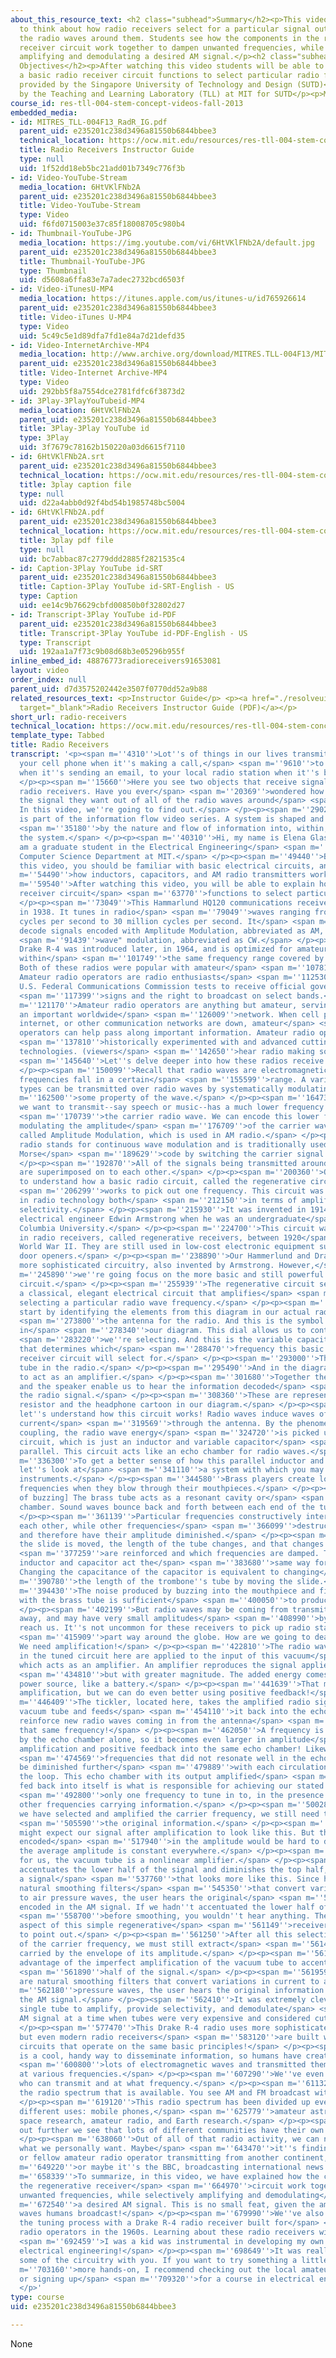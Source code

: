 ```yaml
---
about_this_resource_text: <h2 class="subhead">Summary</h2><p>This video prompts students
  to think about how radio receivers select for a particular signal out of all of
  the radio waves around them. Students see how the components in the regenerative
  receiver circuit work together to dampen unwanted frequencies, while selectively
  amplifying and demodulating a desired AM signal.</p><h2 class="subhead">Learning
  Objectives</h2><p>After watching this video students will be able to explain how
  a basic radio receiver circuit functions to select particular radio frequencies.</p><p>Funding
  provided by the Singapore University of Technology and Design (SUTD)</p><p>Developed
  by the Teaching and Learning Laboratory (TLL) at MIT for SUTD</p><p>MIT &copy; 2012</p>
course_id: res-tll-004-stem-concept-videos-fall-2013
embedded_media:
- id: MITRES_TLL-004F13_RadR_IG.pdf
  parent_uid: e235201c238d3496a81550b6844bbee3
  technical_location: https://ocw.mit.edu/resources/res-tll-004-stem-concept-videos-fall-2013/videos/information-flow/radio-receivers/MITRES_TLL-004F13_RadR_IG.pdf
  title: Radio Receivers Instructor Guide
  type: null
  uid: 1f52dd18eb5bc21add01b7349c776f3b
- id: Video-YouTube-Stream
  media_location: 6HtVKlFNb2A
  parent_uid: e235201c238d3496a81550b6844bbee3
  title: Video-YouTube-Stream
  type: Video
  uid: f6fd0715003e37c85f18008705c980b4
- id: Thumbnail-YouTube-JPG
  media_location: https://img.youtube.com/vi/6HtVKlFNb2A/default.jpg
  parent_uid: e235201c238d3496a81550b6844bbee3
  title: Thumbnail-YouTube-JPG
  type: Thumbnail
  uid: d5608a6ffa83e7a7adec2732bcd6503f
- id: Video-iTunesU-MP4
  media_location: https://itunes.apple.com/us/itunes-u/id765926614
  parent_uid: e235201c238d3496a81550b6844bbee3
  title: Video-iTunes U-MP4
  type: Video
  uid: 5c49c5e1d89dfa7fd1e84a7d21defd35
- id: Video-InternetArchive-MP4
  media_location: http://www.archive.org/download/MITRES.TLL-004F13/MITRES_TLL-004F13_radio_receivers_300k.mp4
  parent_uid: e235201c238d3496a81550b6844bbee3
  title: Video-Internet Archive-MP4
  type: Video
  uid: 292bb5f8a7554dce2781fdfc6f3873d2
- id: 3Play-3PlayYouTubeid-MP4
  media_location: 6HtVKlFNb2A
  parent_uid: e235201c238d3496a81550b6844bbee3
  title: 3Play-3Play YouTube id
  type: 3Play
  uid: 3f7679c78162b150220a03d6615f7110
- id: 6HtVKlFNb2A.srt
  parent_uid: e235201c238d3496a81550b6844bbee3
  technical_location: https://ocw.mit.edu/resources/res-tll-004-stem-concept-videos-fall-2013/videos/information-flow/radio-receivers/6HtVKlFNb2A.srt
  title: 3play caption file
  type: null
  uid: d22a4abb0d92f4bd54b1985748bc5004
- id: 6HtVKlFNb2A.pdf
  parent_uid: e235201c238d3496a81550b6844bbee3
  technical_location: https://ocw.mit.edu/resources/res-tll-004-stem-concept-videos-fall-2013/videos/information-flow/radio-receivers/6HtVKlFNb2A.pdf
  title: 3play pdf file
  type: null
  uid: bc7abbac87c2779ddd2885f2821535c4
- id: Caption-3Play YouTube id-SRT
  parent_uid: e235201c238d3496a81550b6844bbee3
  title: Caption-3Play YouTube id-SRT-English - US
  type: Caption
  uid: ee14c9b76629cbfd00850b0f32802d27
- id: Transcript-3Play YouTube id-PDF
  parent_uid: e235201c238d3496a81550b6844bbee3
  title: Transcript-3Play YouTube id-PDF-English - US
  type: Transcript
  uid: 192aa1a7f73c9b08d68b3e05296b955f
inline_embed_id: 48876773radioreceivers91653081
layout: video
order_index: null
parent_uid: d7d3575202442e3507f0770dd52a9b88
related_resources_text: <p>Instructor Guide</p> <p><a href="./resolveuid/1f52dd18eb5bc21add01b7349c776f3b"
  target="_blank">Radio Receivers Instructor Guide (PDF)</a></p>
short_url: radio-receivers
technical_location: https://ocw.mit.edu/resources/res-tll-004-stem-concept-videos-fall-2013/videos/information-flow/radio-receivers
template_type: Tabbed
title: Radio Receivers
transcript: '<p><span m=''4310''>Lot''s of things in our lives transmit signals. From
  your cell phone when it''s making a call,</span> <span m=''9610''>to your computer
  when it''s sending an email, to your local radio station when it''s broadcasting.</span>
  </p><p><span m=''15660''>Here you see two objects that receive signals - they are
  radio receivers. Have you ever</span> <span m=''20369''>wondered how they pick out
  the signal they want out of all of the radio waves around</span> <span m=''24580''>them?
  In this video, we''re going to find out.</span> </p><p><span m=''29029''>This video
  is part of the information flow video series. A system is shaped and changed</span>
  <span m=''35180''>by the nature and flow of information into, within, and out of
  the system.</span> </p><p><span m=''40310''>Hi, my name is Elena Glassman, and I
  am a graduate student in the Electrical Engineering</span> <span m=''45360''>and
  Computer Science Department at MIT.</span> </p><p><span m=''49440''>Before watching
  this video, you should be familiar with basic electrical circuits, and</span> <span
  m=''54490''>how inductors, capacitors, and AM radio transmitters work.</span> </p><p><span
  m=''59540''>After watching this video, you will be able to explain how a basic radio
  receiver circuit</span> <span m=''63770''>functions to select particular radio frequencies.</span>
  </p><p><span m=''73049''>This Hammarlund HQ120 communications receiver was introduced
  in 1938. It tunes in radio</span> <span m=''79049''>waves ranging from 540 thousand
  cycles per second to 30 million cycles per second. It</span> <span m=''85590''>can
  decode signals encoded with Amplitude Modulation, abbreviated as AM, or "continuous</span>
  <span m=''91439''>wave" modulation, abbreviated as CW.</span> </p><p><span m=''95408''>This
  Drake R-4 was introduced later, in 1964, and is optimized for amateur radio bands
  within</span> <span m=''101749''>the same frequency range covered by the HQ120.
  Both of these radios were popular with amateur</span> <span m=''107819''>radio operators.
  Amateur radio operators are radio enthusiasts</span> <span m=''112530''>who pass
  U.S. Federal Communications Commission tests to receive official government call</span>
  <span m=''117399''>signs and the right to broadcast on select bands.</span> </p><p><span
  m=''121170''>Amateur radio operators are anything but amateur, serving as part of
  an important worldwide</span> <span m=''126009''>network. When cell phones, the
  internet, or other communication networks are down, amateur</span> <span m=''131890''>radio
  operators can help pass along important information. Amateur radio operators have</span>
  <span m=''137810''>historically experimented with and advanced cutting-edge radio
  technologies. (viewers</span> <span m=''142650''>hear radio making some noise)</span>
  <span m=''145640''>Let''s delve deeper into how these radios receive information.</span>
  </p><p><span m=''150099''>Recall that radio waves are electromagnetic waves whose
  frequencies fall in a certain</span> <span m=''155599''>range. A variety of data
  types can be transmitted over radio waves by systematically modulating</span> <span
  m=''162500''>some property of the wave.</span> </p><p><span m=''164730''>The information
  we want to transmit--say speech or music--has a much lower frequency than</span>
  <span m=''170739''>the carrier radio wave. We can encode this lower frequency by
  modulating the amplitude</span> <span m=''176709''>of the carrier wave. This is
  called Amplitude Modulation, which is used in AM radio.</span> </p><p><span m=''183140''>CW
  radio stands for continuous wave modulation and is traditionally used to transmit
  Morse</span> <span m=''189629''>code by switching the carrier signal on and off.</span>
  </p><p><span m=''192870''>All of the signals being transmitted around the globe
  are superimposed on to each other.</span> </p><p><span m=''200360''>Our goal is
  to understand how a basic radio circuit, called the regenerative circuit,</span>
  <span m=''206299''>works to pick out one frequency. This circuit was a breakthrough
  in radio technology both</span> <span m=''212150''>in terms of amplification and
  selectivity.</span> </p><p><span m=''215930''>It was invented in 1914 by American
  electrical engineer Edwin Armstrong when he was an undergraduate</span> <span m=''222329''>at
  Columbia University.</span> </p><p><span m=''224700''>This circuit was widely used
  in radio receivers, called regenerative receivers, between 1920</span> <span m=''231379''>and
  World War II. They are still used in low-cost electronic equipment such as garage
  door openers.</span> </p><p><span m=''238890''>Our Hammerlund and Drake radios use
  more sophisticated circuitry, also invented by Armstrong. However,</span> <span
  m=''245890''>we''re going focus on the more basic and still powerful regenerative
  circuit.</span> </p><p><span m=''255939''>The regenerative circuit seen here is
  a classical, elegant electrical circuit that amplifies</span> <span m=''263229''>while
  selecting a particular radio wave frequency.</span> </p><p><span m=''267250''>Let''s
  start by identifying the elements from this diagram in our actual radio. This is</span>
  <span m=''273800''>the antenna for the radio. And this is the symbol for that antenna
  in</span> <span m=''278340''>our diagram. This dial allows us to control the frequency</span>
  <span m=''283220''>we''re selecting. And this is the variable capacitance element
  that determines which</span> <span m=''288470''>frequency this basic regenerative
  receiver circuit will select for.</span> </p><p><span m=''293000''>This is a vacuum
  tube in the radio.</span> </p><p><span m=''295490''>And in the diagram. It is going
  to act as an amplifier.</span> </p><p><span m=''301680''>Together the volume control
  and the speaker enable us to hear the information decoded</span> <span m=''306400''>from
  the radio signal.</span> </p><p><span m=''308360''>These are represented by a variable
  resistor and the headphone cartoon in our diagram.</span> </p><p><span m=''314020''>Now
  let''s understand how this circuit works! Radio waves induce waves of alternating
  current</span> <span m=''319569''>through the antenna. By the phenomenon of inductive
  coupling, the radio wave energy</span> <span m=''324720''>is picked up by this tuned
  circuit, which is just an inductor and variable capacitor</span> <span m=''330300''>in
  parallel. This circuit acts like an echo chamber for radio waves.</span> </p><p><span
  m=''336300''>To get a better sense of how this parallel inductor and capacitor work,
  let''s look at</span> <span m=''341110''>a system with which you may be more familiar--brass
  instruments.</span> </p><p><span m=''344580''>Brass players create lots of sound
  frequencies when they blow through their mouthpieces.</span> </p><p><span m=''350500''>[sound
  of buzzing] The brass tube acts as a resonant cavity or</span> <span m=''354729''>echo
  chamber. Sound waves bounce back and forth between each end of the tube.</span>
  </p><p><span m=''361139''>Particular frequencies constructively interfere or reinforce
  each other, while other frequencies</span> <span m=''366099''>destructively interfere,
  and therefore have their amplitude diminished.</span> </p><p><span m=''371370''>As
  the slide is moved, the length of the tube changes, and that changes which frequencies</span>
  <span m=''377259''>are reinforced and which frequencies are damped. This parallel
  inductor and capacitor act the</span> <span m=''383680''>same way for radio waves.
  Changing the capacitance of the capacitor is equivalent to changing</span> <span
  m=''390780''>the length of the trombone''s tube by moving the slide.</span> </p><p><span
  m=''394430''>The noise produced by buzzing into the mouthpiece and filtering it
  with the brass tube is sufficient</span> <span m=''400050''>to produce audible sound.</span>
  </p><p><span m=''402199''>But radio waves may be coming from transmitters very far
  away, and may have very small amplitudes</span> <span m=''408990''>by the time they
  reach us. It''s not uncommon for these receivers to pick up radio stations</span>
  <span m=''415909''>part way around the globe. How are we going to deal with this?
  We need amplification!</span> </p><p><span m=''422810''>The radio waves echoing
  in the tuned circuit here are applied to the input of this vacuum</span> <span m=''428099''>tube,
  which acts as an amplifier. An amplifier reproduces the signal applied to its input,</span>
  <span m=''434810''>but with greater magnitude. The added energy comes from a local
  power source, like a battery.</span> </p><p><span m=''441639''>That might be enough
  amplification, but we can do even better using positive feedback!</span> </p><p><span
  m=''446409''>The tickler, located here, takes the amplified radio signal from the
  vacuum tube and feeds</span> <span m=''454110''>it back into the echo chamber, to
  reinforce new radio waves coming in from the antenna</span> <span m=''460009''>at
  that same frequency!</span> </p><p><span m=''462050''>A frequency is strengthened
  by the echo chamber alone, so it becomes even larger in amplitude</span> <span m=''468229''>after
  amplification and positive feedback into the same echo chamber! Likewise, any</span>
  <span m=''474569''>frequencies that did not resonate well in the echo chamber will
  be diminished further</span> <span m=''479889''>with each circulation back through
  the loop. This echo chamber with its output amplified</span> <span m=''486590''>and
  fed back into itself is what is responsible for achieving our stated goal of selecting</span>
  <span m=''492800''>only one frequency to tune in to, in the presence of all the
  other frequencies carrying information.</span> </p><p><span m=''500289''>Now that
  we have selected and amplified the carrier frequency, we still need to extract</span>
  <span m=''505590''>the original information.</span> </p><p><span m=''511129''>You
  might expect our signal after amplification to look like this. But the information
  encoded</span> <span m=''517940''>in the amplitude would be hard to decode because
  the average amplitude is constant everywhere.</span> </p><p><span m=''525010''>Luckily
  for us, the vacuum tube is a nonlinear amplifier.</span> </p><p><span m=''530860''>It
  accentuates the lower half of the signal and diminishes the top half, giving us
  a signal</span> <span m=''537760''>that looks more like this. Since headphones are
  natural smoothing filters</span> <span m=''545350''>that convert variations in current
  to air pressure waves, the user hears the original</span> <span m=''551510''>information
  encoded in the AM signal. If we hadn''t accentuated the lower half of the signal</span>
  <span m=''558700''>before smoothing, you wouldn''t hear anything. There''s one last
  aspect of this simple regenerative</span> <span m=''561149''>receiver we''d like
  to point out.</span> </p><p><span m=''561250''>After all this selective amplification
  of the carrier frequency, we must still extract</span> <span m=''561480''>the information
  carried by the envelope of its amplitude.</span> </p><p><span m=''561630''>We take
  advantage of the imperfect amplification of the vacuum tube to accentuate the lower</span>
  <span m=''561890''>half of the signal.</span> </p><p><span m=''561959''>Since headphones
  are natural smoothing filters that convert variations in current to air</span> <span
  m=''562180''>pressure waves, the user hears the original information encoded in
  the AM signal.</span> </p><p><span m=''562410''>It was extremely clever to use a
  single tube to amplify, provide selectivity, and demodulate</span> <span m=''570760''>an
  AM signal at a time when tubes were very expensive and considered cutting edge.</span>
  </p><p><span m=''577470''>This Drake R-4 radio uses more sophisticated circuitry
  but even modern radio receivers</span> <span m=''583120''>are built with digital
  circuits that operate on the same basic principles!</span> </p><p><span m=''594180''>Radio
  is a cool, handy way to disseminate information, so humans have created lots and</span>
  <span m=''600800''>lots of electromagnetic waves and transmitted them into the air
  at various frequencies.</span> </p><p><span m=''607290''>We''ve even standardized
  who can transmit and at what frequency.</span> </p><p><span m=''611320''>Here''s
  the radio spectrum that is available. You see AM and FM broadcast within this spectrum.</span>
  </p><p><span m=''619120''>This radio spectrum has been divided up even further for
  different uses: mobile phones,</span> <span m=''625779''>amateur astronomy, satellites,
  space research, amateur radio, and Earth research.</span> </p><p><span m=''631750''>Zooming
  out further we see that lots of different communities have their own spot allocated.</span>
  </p><p><span m=''638060''>Out of all of that radio activity, we can now pull out
  what we personally want. Maybe</span> <span m=''643470''>it''s finding a friend
  or fellow amateur radio operator transmitting from another continent,</span> <span
  m=''649220''>or maybe it''s the BBC, broadcasting international news.</span> </p><p><span
  m=''658339''>To summarize, in this video, we have explained how the components in
  the regenerative receiver</span> <span m=''664970''>circuit work together to dampen
  unwanted frequencies, while selectively amplifying and demodulating</span> <span
  m=''672540''>a desired AM signal. This is no small feat, given the amount of radio
  waves humans broadcast!</span> </p><p><span m=''679990''>We''ve also demonstrated
  the tuning process with a Drake R-4 radio receiver built for</span> <span m=''685660''>amateur
  radio operators in the 1960s. Learning about these radio receivers with my dad when</span>
  <span m=''692459''>I was a kid was instrumental in developing my own interest in
  electrical engineering!</span> </p><p><span m=''698649''>It was really fun to share
  some of the circuitry with you. If you want to try something a little</span> <span
  m=''703160''>more hands-on, I recommend checking out the local amateur radio community
  or signing up</span> <span m=''709320''>for a course in electrical engineering!</span>
  </p>'
type: course
uid: e235201c238d3496a81550b6844bbee3

---
```

None